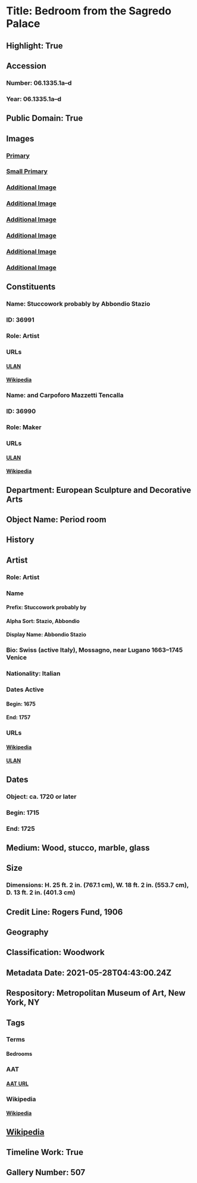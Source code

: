 # Title: Bedroom from the Sagredo Palace
## Highlight: True
## Accession
### Number: 06.1335.1a–d
### Year: 06.1335.1a–d
## Public Domain: True
## Images
### [Primary](https://images.metmuseum.org/CRDImages/es/original/DP248830.jpg)
### [Small Primary](https://images.metmuseum.org/CRDImages/es/web-large/DP248830.jpg)
### [Additional Image](https://images.metmuseum.org/CRDImages/es/original/DP248831.jpg)
### [Additional Image](https://images.metmuseum.org/CRDImages/es/original/DT11668.jpg)
### [Additional Image](https://images.metmuseum.org/CRDImages/es/original/DT11667.jpg)
### [Additional Image](https://images.metmuseum.org/CRDImages/es/original/DT11665.jpg)
### [Additional Image](https://images.metmuseum.org/CRDImages/es/original/DT11666.jpg)
### [Additional Image](https://images.metmuseum.org/CRDImages/es/original/ES8335.jpg)
## Constituents
### Name: Stuccowork probably by Abbondio Stazio
### ID: 36991
### Role: Artist
### URLs
#### [ULAN](http://vocab.getty.edu/page/ulan/500032237)
#### [Wikipedia](https://www.wikidata.org/wiki/Q18190942)
### Name: and Carpoforo Mazzetti Tencalla
### ID: 36990
### Role: Maker
### URLs
#### [ULAN](http://vocab.getty.edu/page/ulan/500100037)
#### [Wikipedia](https://www.wikidata.org/wiki/Q3660686)
## Department: European Sculpture and Decorative Arts
## Object Name: Period room
## History
## Artist
### Role: Artist
### Name
#### Prefix: Stuccowork probably by
#### Alpha Sort: Stazio, Abbondio
#### Display Name: Abbondio Stazio
### Bio: Swiss (active Italy), Mossagno, near Lugano 1663–1745 Venice
### Nationality: Italian
### Dates Active
#### Begin: 1675
#### End: 1757
### URLs
#### [Wikipedia](https://www.wikidata.org/wiki/Q18190942)
#### [ULAN](http://vocab.getty.edu/page/ulan/500032237)
## Dates
### Object: ca. 1720 or later
### Begin: 1715
### End: 1725
## Medium: Wood, stucco, marble, glass
## Size
### Dimensions: H. 25 ft. 2 in. (767.1 cm), W. 18 ft. 2 in. (553.7 cm), D. 13 ft. 2 in. (401.3 cm)
## Credit Line: Rogers Fund, 1906
## Geography
## Classification: Woodwork
## Metadata Date: 2021-05-28T04:43:00.24Z
## Respository: Metropolitan Museum of Art, New York, NY
## Tags
### Terms
#### Bedrooms
### AAT
#### [AAT URL](http://vocab.getty.edu/page/aat/300004364)
### Wikipedia
#### [Wikipedia]()
## [Wikipedia](https://www.wikidata.org/wiki/Q29383515)
## Timeline Work: True
## Gallery Number: 507